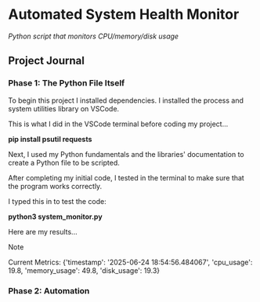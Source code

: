 # Automated System Health Monitor

_Python script that monitors CPU/memory/disk usage_

## Project Journal

### Phase 1: The Python File Itself

To begin this project I installed dependencies. I installed the process and system utilities library on VSCode. 

This is what I did in the VSCode terminal before coding my project...

**pip install psutil requests**

Next, I used my Python fundamentals and the libraries' documentation to create a Python file to be scripted.

After completing my initial code, I tested in the terminal to make sure that the program works correctly.

I typed this in to test the code: 

**python3 system_monitor.py**

Here are my results...
>[!NOTE]
>Current Metrics: {'timestamp': '2025-06-24 18:54:56.484067', 'cpu_usage': 19.8, 'memory_usage': 49.8, 'disk_usage': 19.3}

### Phase 2: Automation

